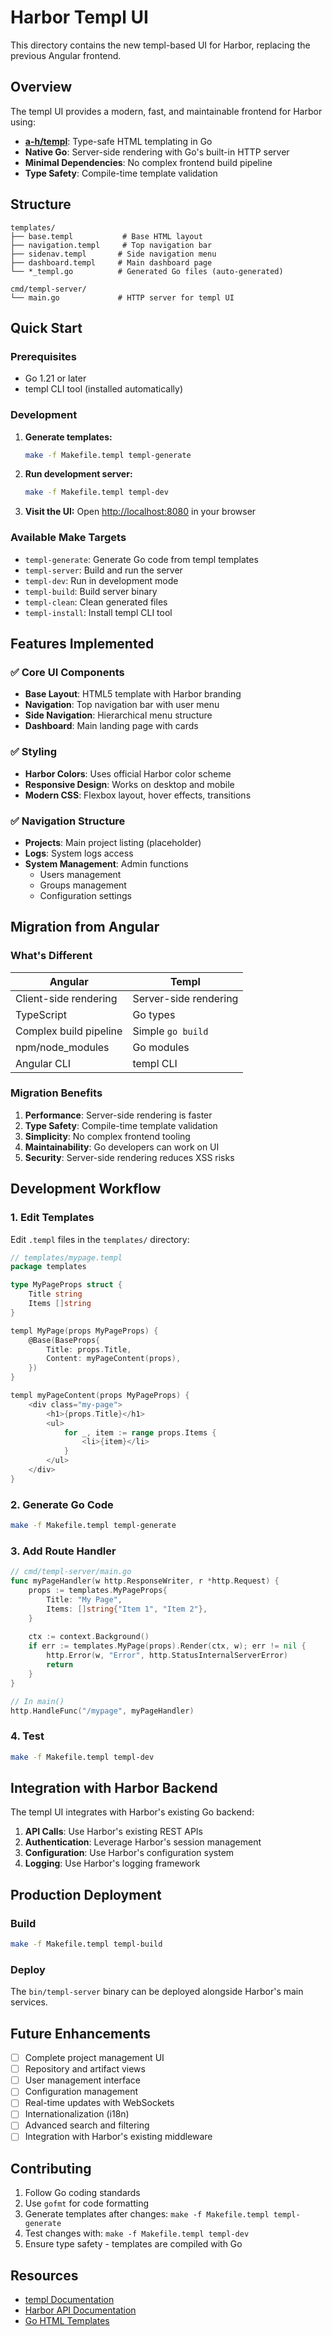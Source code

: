 # Harbor Templ UI

This directory contains the new templ-based UI for Harbor, replacing the previous Angular frontend.

## Overview

The templ UI provides a modern, fast, and maintainable frontend for Harbor using:

- **[a-h/templ](https://github.com/a-h/templ)**: Type-safe HTML templating in Go
- **Native Go**: Server-side rendering with Go's built-in HTTP server
- **Minimal Dependencies**: No complex frontend build pipeline
- **Type Safety**: Compile-time template validation

## Structure

```
templates/
├── base.templ           # Base HTML layout
├── navigation.templ     # Top navigation bar
├── sidenav.templ       # Side navigation menu
├── dashboard.templ     # Main dashboard page
└── *_templ.go          # Generated Go files (auto-generated)

cmd/templ-server/
└── main.go             # HTTP server for templ UI
```

## Quick Start

### Prerequisites

- Go 1.21 or later
- templ CLI tool (installed automatically)

### Development

1. **Generate templates:**
   ```bash
   make -f Makefile.templ templ-generate
   ```

2. **Run development server:**
   ```bash
   make -f Makefile.templ templ-dev
   ```

3. **Visit the UI:**
   Open [http://localhost:8080](http://localhost:8080) in your browser

### Available Make Targets

- `templ-generate`: Generate Go code from templ templates
- `templ-server`: Build and run the server
- `templ-dev`: Run in development mode
- `templ-build`: Build server binary
- `templ-clean`: Clean generated files
- `templ-install`: Install templ CLI tool

## Features Implemented

### ✅ Core UI Components

- **Base Layout**: HTML5 template with Harbor branding
- **Navigation**: Top navigation bar with user menu
- **Side Navigation**: Hierarchical menu structure
- **Dashboard**: Main landing page with cards

### ✅ Styling

- **Harbor Colors**: Uses official Harbor color scheme
- **Responsive Design**: Works on desktop and mobile
- **Modern CSS**: Flexbox layout, hover effects, transitions

### ✅ Navigation Structure

- **Projects**: Main project listing (placeholder)
- **Logs**: System logs access
- **System Management**: Admin functions
  - Users management
  - Groups management
  - Configuration settings

## Migration from Angular

### What's Different

| Angular | Templ |
|---------|-------|
| Client-side rendering | Server-side rendering |
| TypeScript | Go types |
| Complex build pipeline | Simple `go build` |
| npm/node_modules | Go modules |
| Angular CLI | templ CLI |

### Migration Benefits

1. **Performance**: Server-side rendering is faster
2. **Type Safety**: Compile-time template validation
3. **Simplicity**: No complex frontend tooling
4. **Maintainability**: Go developers can work on UI
5. **Security**: Server-side rendering reduces XSS risks

## Development Workflow

### 1. Edit Templates

Edit `.templ` files in the `templates/` directory:

```go
// templates/mypage.templ
package templates

type MyPageProps struct {
    Title string
    Items []string
}

templ MyPage(props MyPageProps) {
    @Base(BaseProps{
        Title: props.Title,
        Content: myPageContent(props),
    })
}

templ myPageContent(props MyPageProps) {
    <div class="my-page">
        <h1>{props.Title}</h1>
        <ul>
            for _, item := range props.Items {
                <li>{item}</li>
            }
        </ul>
    </div>
}
```

### 2. Generate Go Code

```bash
make -f Makefile.templ templ-generate
```

### 3. Add Route Handler

```go
// cmd/templ-server/main.go
func myPageHandler(w http.ResponseWriter, r *http.Request) {
    props := templates.MyPageProps{
        Title: "My Page",
        Items: []string{"Item 1", "Item 2"},
    }
    
    ctx := context.Background()
    if err := templates.MyPage(props).Render(ctx, w); err != nil {
        http.Error(w, "Error", http.StatusInternalServerError)
        return
    }
}

// In main()
http.HandleFunc("/mypage", myPageHandler)
```

### 4. Test

```bash
make -f Makefile.templ templ-dev
```

## Integration with Harbor Backend

The templ UI integrates with Harbor's existing Go backend:

1. **API Calls**: Use Harbor's existing REST APIs
2. **Authentication**: Leverage Harbor's session management
3. **Configuration**: Use Harbor's configuration system
4. **Logging**: Use Harbor's logging framework

## Production Deployment

### Build

```bash
make -f Makefile.templ templ-build
```

### Deploy

The `bin/templ-server` binary can be deployed alongside Harbor's main services.

## Future Enhancements

- [ ] Complete project management UI
- [ ] Repository and artifact views
- [ ] User management interface
- [ ] Configuration management
- [ ] Real-time updates with WebSockets
- [ ] Internationalization (i18n)
- [ ] Advanced search and filtering
- [ ] Integration with Harbor's existing middleware

## Contributing

1. Follow Go coding standards
2. Use `gofmt` for code formatting
3. Generate templates after changes: `make -f Makefile.templ templ-generate`
4. Test changes with: `make -f Makefile.templ templ-dev`
5. Ensure type safety - templates are compiled with Go

## Resources

- [templ Documentation](https://templ.guide/)
- [Harbor API Documentation](https://goharbor.io/docs/)
- [Go HTML Templates](https://pkg.go.dev/html/template)